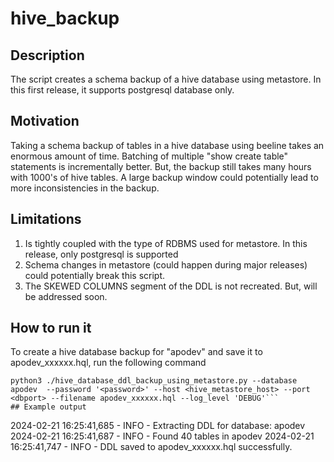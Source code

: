 # hive_backup

## Description
The script creates a schema backup of a hive database using metastore. 
In this first release, it supports postgresql database only.

## Motivation
Taking a schema backup of tables in a hive database using beeline takes an enormous amount of time. Batching of multiple "show create table" statements is incrementally better. 
But, the backup still takes many hours with 1000's of hive tables. A large backup window could potentially lead to more inconsistencies in the backup.

## Limitations
1. Is tightly coupled with the type of RDBMS used for metastore. In this release, only postgresql is supported
2. Schema changes in metastore (could happen during major releases) could potentially break this script.
3. The SKEWED COLUMNS segment of the DDL is not recreated. But, will be addressed soon.

## How to run it
To create a hive database backup for "apodev" and save it to apodev_xxxxxx.hql, run the following command
```
python3 ./hive_database_ddl_backup_using_metastore.py --database apodev  --password '<password>' --host <hive_metastore_host> --port <dbport> --filename apodev_xxxxxx.hql --log_level 'DEBUG'```
## Example output
```
2024-02-21 16:25:41,685 - INFO - Extracting DDL for database: apodev
2024-02-21 16:25:41,687 - INFO - Found 40 tables in apodev
2024-02-21 16:25:41,747 - INFO - DDL saved to apodev_xxxxxx.hql successfully.
```
